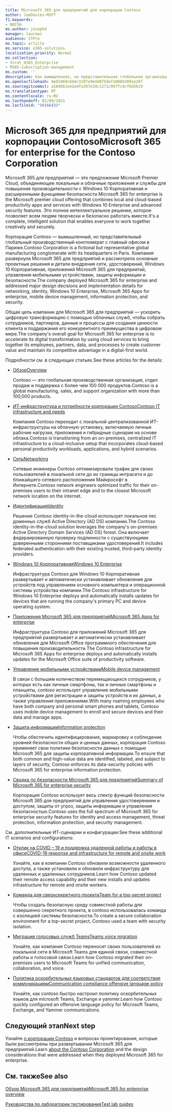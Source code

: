 ```yaml
---
title: Microsoft 365 для предприятий для корпорации Contoso
author: JoeDavies-MSFT
f1.keywords:
- NOCSH
ms.author: josephd
manager: laurawi
audience: ITPro
ms.topic: article
ms.service: o365-solutions
localization_priority: Normal
ms.collection:
- Strat_O365_Enterprise
- M365-subscription-management
ms.custom: ''
description: Как вымышленная, но представительная глобальная организация приняла Microsoft 365 для предприятий.
ms.openlocfilehash: 9e02469c644c3107e964d0f5defa08043091e28f
ms.sourcegitcommit: a1846b1ee2e4fa397e39c1271c997fc4cf6d5619
ms.translationtype: MT
ms.contentlocale: ru-RU
ms.lasthandoff: 02/09/2021
ms.locfileid: "50166433"
---
```

# <a name="microsoft-365-for-enterprise-for-the-contoso-corporation"></a><span data-ttu-id="d343c-103">Microsoft 365 для предприятий для корпорации Contoso</span><span class="sxs-lookup"><span data-stu-id="d343c-103">Microsoft 365 for enterprise for the Contoso Corporation</span></span>

<span data-ttu-id="d343c-104">Microsoft 365 для предприятий — это предложение Microsoft Premier Cloud, объединяющее локальные и облачные приложения и службы для повышения производительности с Windows 10 Корпоративная и расширенными функциями безопасности.</span><span class="sxs-lookup"><span data-stu-id="d343c-104">Microsoft 365 for enterprise is the Microsoft premier cloud offering that combines local and cloud-based productivity apps and services with Windows 10 Enterprise and advanced security features.</span></span> <span data-ttu-id="d343c-105">Это полное интеллектуальное решение, которое позволяет всем людям творчески и безопасно работать вместе.</span><span class="sxs-lookup"><span data-stu-id="d343c-105">It's a complete, intelligent solution that enables everyone to work together creatively and securely.</span></span>

<span data-ttu-id="d343c-106">Корпорация Contoso — вымышленный, но представительный глобальный производственный конгломерат с главный офисом в Париже.</span><span class="sxs-lookup"><span data-stu-id="d343c-106">Contoso Corporation is a fictional but representative global manufacturing conglomerate with its headquarters in Paris.</span></span> <span data-ttu-id="d343c-107">Компания развернула Microsoft 365 для предприятий и рассмотрела основные проектные решения и детали внедрения сети, удостоверений, Windows 10 Корпоративная, приложений Microsoft 365 для предприятий, управления мобильными устройствами, защиты информации и безопасности.</span><span class="sxs-lookup"><span data-stu-id="d343c-107">The company deployed Microsoft 365 for enterprise and addressed major design decisions and implementation details for networking, identity, Windows 10 Enterprise, Microsoft 365 Apps for enterprise, mobile device management, information protection, and security.</span></span>

<span data-ttu-id="d343c-108">Общая цель компании для Microsoft 365 для предприятий — ускорить цифровую трансформацию с помощью облачных служб, чтобы собрать сотрудников, партнеров, данные и процессы для создания ценности клиента и поддержания его конкурентного преимущества в цифровом мире.</span><span class="sxs-lookup"><span data-stu-id="d343c-108">The company's overall goal for Microsoft 365 for enterprise is to accelerate its digital transformation by using cloud services to bring together its employees, partners, data, and processes to create customer value and maintain its competitive advantage in a digital-first world.</span></span>

<span data-ttu-id="d343c-109">Подробности см. в следующих статьях.</span><span class="sxs-lookup"><span data-stu-id="d343c-109">See these articles for the details:</span></span>

- [<span data-ttu-id="d343c-110">Обзор</span><span class="sxs-lookup"><span data-stu-id="d343c-110">Overview</span></span>](contoso-overview.md)

  <span data-ttu-id="d343c-111">Contoso — это глобальная производственная организация, отдел продаж и поддержка с более чем 100 000 продуктов.</span><span class="sxs-lookup"><span data-stu-id="d343c-111">Contoso is a global manufacturing, sales, and support organization with more than 100,000 products.</span></span>

- [<span data-ttu-id="d343c-112">ИТ-инфраструктура и потребности корпорации Contoso</span><span class="sxs-lookup"><span data-stu-id="d343c-112">Contoso IT infrastructure and needs</span></span>](contoso-infra-needs.md)

  <span data-ttu-id="d343c-113">Компания Contoso переходит с локальной централизованной ИТ-инфраструктуры на облачную установку, включаемую личные рабочие нагрузки, приложения и гибридные сценарии на основе облака.</span><span class="sxs-lookup"><span data-stu-id="d343c-113">Contoso is transitioning from an on-premises, centralized IT infrastructure to a cloud-inclusive setup that incorporates cloud-based personal productivity workloads, applications, and hybrid scenarios.</span></span>

- [<span data-ttu-id="d343c-114">Сеть</span><span class="sxs-lookup"><span data-stu-id="d343c-114">Networking</span></span>](contoso-networking.md)

  <span data-ttu-id="d343c-115">Сетевые инженеры Contoso оптимизировали трафик для своих пользователей в локальной сети до их границы интрасети и до ближайшего сетевого расположения Майкрософт в Интернете.</span><span class="sxs-lookup"><span data-stu-id="d343c-115">Contoso network engineers optimized traffic for their on-premises users to their intranet edge and to the closest Microsoft network location on the internet.</span></span>

- [<span data-ttu-id="d343c-116">Идентификация</span><span class="sxs-lookup"><span data-stu-id="d343c-116">Identity</span></span>](contoso-identity.md)

  <span data-ttu-id="d343c-117">Решение Contoso identity-in-the-cloud использует локальное лес доменных служб Active Directory (AD DS) компании.</span><span class="sxs-lookup"><span data-stu-id="d343c-117">The Contoso identity-in-the-cloud solution leverages the company's on-premises Active Directory Domain Services (AD DS) forest.</span></span> <span data-ttu-id="d343c-118">Она включает федераированную проверку подлинности с существующими доверенными сторонними поставщиками удостоверений.</span><span class="sxs-lookup"><span data-stu-id="d343c-118">It includes federated authentication with their existing trusted, third-party identity providers.</span></span>

- [<span data-ttu-id="d343c-119">Windows 10 Корпоративная</span><span class="sxs-lookup"><span data-stu-id="d343c-119">Windows 10 Enterprise</span></span>](contoso-win10.md)

  <span data-ttu-id="d343c-120">Инфраструктура Contoso для Windows 10 Корпоративная развертывает и автоматически устанавливает обновления для устройств под управлением основного компьютера и операционной системы устройства компании.</span><span class="sxs-lookup"><span data-stu-id="d343c-120">The Contoso infrastructure for Windows 10 Enterprise deploys and automatically installs updates for devices that are running the company's primary PC and device operating system.</span></span>

- [<span data-ttu-id="d343c-121">Приложения Microsoft 365 для предприятий</span><span class="sxs-lookup"><span data-stu-id="d343c-121">Microsoft 365 Apps for enterprise</span></span>](contoso-o365pp.md)

  <span data-ttu-id="d343c-122">Инфраструктура Contoso для приложений Microsoft 365 для предприятий развертывает и автоматически устанавливает обновления для Microsoft Office программного обеспечения для повышения производительности.</span><span class="sxs-lookup"><span data-stu-id="d343c-122">The Contoso infrastructure for Microsoft 365 Apps for enterprise deploys and automatically installs updates for the Microsoft Office suite of productivity software.</span></span>

- [<span data-ttu-id="d343c-123">Управление мобильными устройствами</span><span class="sxs-lookup"><span data-stu-id="d343c-123">Mobile device management</span></span>](contoso-mdm.md)

  <span data-ttu-id="d343c-124">В связи с большим количеством перемещающихся сотрудников, у которых есть как личные смартфоны, так и личные смартфоны и планшеты, contoso использует управление мобильными устройствами для регистрации и защиты устройств и их данных, а также управления приложениями.</span><span class="sxs-lookup"><span data-stu-id="d343c-124">With many roaming employees who have both company and personal smart phones and tablets, Contoso uses mobile device management to enroll and secure devices and their data and manage apps.</span></span>

- [<span data-ttu-id="d343c-125">Защита информации</span><span class="sxs-lookup"><span data-stu-id="d343c-125">Information protection</span></span>](contoso-info-protect.md)

  <span data-ttu-id="d343c-126">Чтобы обеспечить идентифицирование, маркировку и соблюдение уровней безопасности общих и ценных данных, корпорация Contoso применяет свои политики безопасности данных с помощью Microsoft 365 для защиты корпоративной информации.</span><span class="sxs-lookup"><span data-stu-id="d343c-126">To ensure that both common and high-value data are identified, labeled, and subject to layers of security, Contoso enforces its data-security policies with Microsoft 365 for enterprise information protection.</span></span>

- [<span data-ttu-id="d343c-127">Сводка по безопасности Microsoft 365 для предприятий</span><span class="sxs-lookup"><span data-stu-id="d343c-127">Summary of Microsoft 365 for enterprise security</span></span>](contoso-security-summary.md)

  <span data-ttu-id="d343c-128">Корпорация Contoso использует весь спектр функций безопасности Microsoft 365 для предприятий для управления удостоверением и доступом, защиты от угроз, защиты информации и управления безопасностью.</span><span class="sxs-lookup"><span data-stu-id="d343c-128">Contoso uses the full spectrum of Microsoft 365 for enterprise security features for identity and access management, threat protection, information protection, and security management.</span></span>

<span data-ttu-id="d343c-129">См. дополнительные ИТ-сценарии и конфигурации:</span><span class="sxs-lookup"><span data-stu-id="d343c-129">See these additional IT scenarios and configurations:</span></span>

- [<span data-ttu-id="d343c-130">Отклик на COVID – 19 и поддержка удаленной работы и работы в офисе</span><span class="sxs-lookup"><span data-stu-id="d343c-130">COVID-19 response and infrastructure for remote and onsite work</span></span>](../solutions/contoso-remote-onsite-work.md)

  <span data-ttu-id="d343c-131">Узнайте, как в компании Contoso обновили возможности удаленного доступа, а также установили и обновили инфраструктуру для удаленных и удаленных сотрудников.</span><span class="sxs-lookup"><span data-stu-id="d343c-131">Learn how Contoso updated their remote access capability and their new installs and updates infrastructure for remote and onsite workers.</span></span>

- [<span data-ttu-id="d343c-132">Команда для сверхсекретного проекта</span><span class="sxs-lookup"><span data-stu-id="d343c-132">Team for a top-secret project</span></span>](../solutions/contoso-team-for-top-secret-project.md)

  <span data-ttu-id="d343c-133">Чтобы создать безопасную среду совместной работы для совершенно секретного проекта, в contoso использовалась команда с изоляцией системы безопасности.</span><span class="sxs-lookup"><span data-stu-id="d343c-133">To create a secure collaboration environment for a top-secret project, Contoso used a team with security isolation.</span></span>

- [<span data-ttu-id="d343c-134">Миграция голосовых служб Teams</span><span class="sxs-lookup"><span data-stu-id="d343c-134">Teams voice migration</span></span>](https://docs.microsoft.com/MicrosoftTeams/voice-case-study-overview)

  <span data-ttu-id="d343c-135">Узнайте, как компания Contoso переносит своих пользователей из локальной сети в Microsoft Teams для единой связи, совместной работы и голосовой связи.</span><span class="sxs-lookup"><span data-stu-id="d343c-135">Learn how Contoso migrated their on-premises users to Microsoft Teams for unified communication, collaboration, and voice.</span></span>

- [<span data-ttu-id="d343c-136">Политика оскорбительных языковых стандартов для соответствия коммуникациям</span><span class="sxs-lookup"><span data-stu-id="d343c-136">Communication compliance offensive language policy</span></span>](../compliance/communication-compliance-case-study.md)

  <span data-ttu-id="d343c-137">Узнайте, как contoso быстро настроил политику оскорбительных языков для microsoft Teams, Exchange и yammer.</span><span class="sxs-lookup"><span data-stu-id="d343c-137">Learn how Contoso quickly configured an offensive language policy for Microsoft Teams, Exchange, and Yammer communications.</span></span>

## <a name="next-step"></a><span data-ttu-id="d343c-138">Следующий этап</span><span class="sxs-lookup"><span data-stu-id="d343c-138">Next step</span></span>

<span data-ttu-id="d343c-139">Узнайте [о корпорации Contoso](contoso-overview.md) и вопросах проектирования, которые были рассмотрены при развертывании Microsoft 365 для предприятий.</span><span class="sxs-lookup"><span data-stu-id="d343c-139">Learn [about the Contoso Corporation](contoso-overview.md) and the design considerations that were addressed when they deployed Microsoft 365 for enterprise.</span></span>


## <a name="see-also"></a><span data-ttu-id="d343c-140">См. также</span><span class="sxs-lookup"><span data-stu-id="d343c-140">See also</span></span>

[<span data-ttu-id="d343c-141">Обзор Microsoft 365 для предприятий</span><span class="sxs-lookup"><span data-stu-id="d343c-141">Microsoft 365 for enterprise overview</span></span>](microsoft-365-overview.md)

[<span data-ttu-id="d343c-142">Руководства по лаборатории тестирования</span><span class="sxs-lookup"><span data-stu-id="d343c-142">Test lab guides</span></span>](m365-enterprise-test-lab-guides.md)
